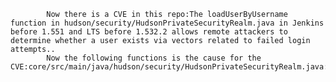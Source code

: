 
            Now there is a CVE in this repo:The loadUserByUsername function in hudson/security/HudsonPrivateSecurityRealm.java in Jenkins before 1.551 and LTS before 1.532.2 allows remote attackers to determine whether a user exists via vectors related to failed login attempts..
            Now the following functions is the cause for the CVE:core/src/main/java/hudson/security/HudsonPrivateSecurityRealm.java:HudsonPrivateSecurityRealm::authenticate();core/src/main/java/hudson/security/HudsonPrivateSecurityRealm.java:HudsonPrivateSecurityRealm::authenticate();
            